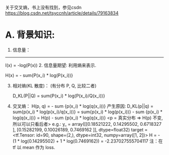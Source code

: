关于交叉熵，书上没有找到，参见csdn https://blog.csdn.net/tsyccnh/article/details/79163834

A. 背景知识:
===========
1. 信息量：
----------
   I(x) = -log(P(x))
2. 信息量期望:
   利用熵来表示.
   
   H(x) = - sum{P(x_i) * log(P(x_i))}
   
3. 相对熵(KL 散度)：
   (有分布 P, Q, 比较二者)
   
   D_KL(P||Q) = sum{P(x_i) * log(P(x_i)/Q(x_i))}
   
4. 交叉熵：
   H(p, q) = - sum {p(x_i) * log(q(x_i))}
   产生原因:
       D_KL(p||q) = sum{p(x_i) * log(p(x_i)/q(x_i))}
                  = sum{p(x_i) * log(p(x_i))} - sum {p(x_i) * log(q(x_i))}
                  = H(p) - sum {p(x_i) * log(q(x_i))}
       <p = 真实分布 => H(p) 不变, 所以可以只看后者>
    e.g.:
      y_ = array([[0.18521222, 0.14295502, 0.6718327 ],
                  [0.15282199, 0.10026189, 0.7469162 ]], dtype=float32)
      target = <tf.Tensor: id=90, shape=(2,), dtype=int32, numpy=array([1, 2])>
      H = - (1 * log(0.14295502) + 1 * log(0.7469162)) = -2.237027555704117
      注：在 tf 以 mean 作为 loss.
